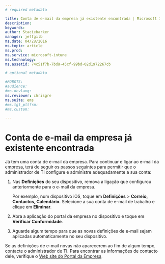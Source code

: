 ```yaml
---
# required metadata

title: Conta de e-mail da empresa já existente encontrada | Microsoft Intune
description:
keywords:
author: Staciebarker
manager: jeffgilb
ms.date: 04/28/2016
ms.topic: article
ms.prod:
ms.service: microsoft-intune
ms.technology:
ms.assetid: 74c51f7b-7bd8-45cf-99bd-02d1972267cb

# optional metadata

#ROBOTS:
#audience:
#ms.devlang:
ms.reviewer: chrisgre
ms.suite: ems
#ms.tgt_pltfrm:
#ms.custom:

---
```


# Conta de e-mail da empresa já existente encontrada
Já tem uma conta de e-mail da empresa. Para continuar e ligar ao e-mail da empresa, terá de seguir os passos seguintes para permitir que o administrador de TI configure e administre adequadamente a sua conta:

1.  Nas **Definições** do seu dispositivo, remova a ligação que configurou anteriormente para o e-mail da empresa.

    Por exemplo, num dispositivo iOS, toque em **Definições** &gt; **Correio, Contactos, Calendário**. Selecione a sua conta de e-mail de trabalho e clique em **Eliminar**.

2.  Abra a aplicação do portal da empresa no dispositivo e toque em **Verificar Conformidade**.

3.  Aguarde algum tempo para que as novas definições de e-mail sejam aplicadas automaticamente no seu dispositivo.

Se as definições de e-mail novas não aparecerem ao fim de algum tempo, contacte o administrador de TI. Para encontrar as informações de contacto dele, verifique o [Web site do Portal da Empresa](http://portal.manage.microsoft.com).



<!--HONumber=Jun16_HO2-->


